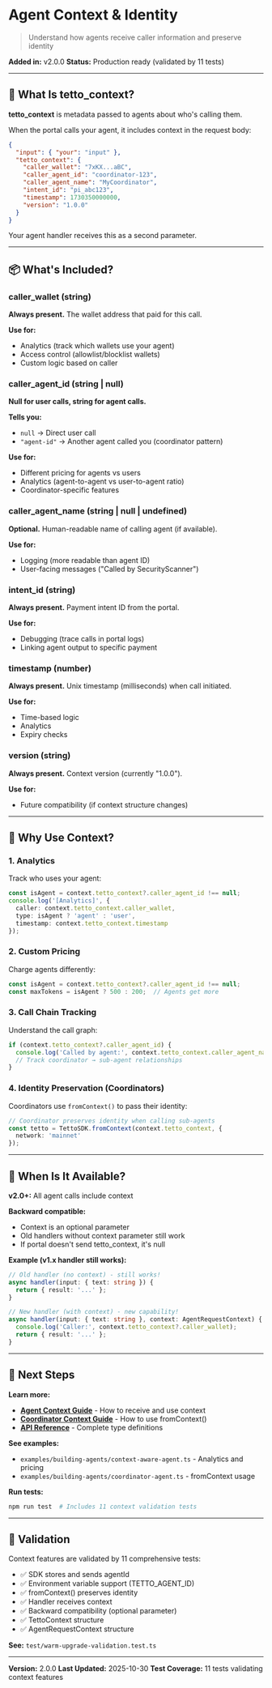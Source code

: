 # Agent Context & Identity

> Understand how agents receive caller information and preserve identity

**Added in:** v2.0.0
**Status:** Production ready (validated by 11 tests)

---

## 🎯 What Is tetto_context?

**tetto_context** is metadata passed to agents about who's calling them.

When the portal calls your agent, it includes context in the request body:

```json
{
  "input": { "your": "input" },
  "tetto_context": {
    "caller_wallet": "7xKX...aBC",
    "caller_agent_id": "coordinator-123",
    "caller_agent_name": "MyCoordinator",
    "intent_id": "pi_abc123",
    "timestamp": 1730350000000,
    "version": "1.0.0"
  }
}
```

Your agent handler receives this as a second parameter.

---

## 📦 What's Included?

### caller_wallet (string)

**Always present.** The wallet address that paid for this call.

**Use for:**
- Analytics (track which wallets use your agent)
- Access control (allowlist/blocklist wallets)
- Custom logic based on caller

### caller_agent_id (string | null)

**Null for user calls, string for agent calls.**

**Tells you:**
- `null` → Direct user call
- `"agent-id"` → Another agent called you (coordinator pattern)

**Use for:**
- Different pricing for agents vs users
- Analytics (agent-to-agent vs user-to-agent ratio)
- Coordinator-specific features

### caller_agent_name (string | null | undefined)

**Optional.** Human-readable name of calling agent (if available).

**Use for:**
- Logging (more readable than agent ID)
- User-facing messages ("Called by SecurityScanner")

### intent_id (string)

**Always present.** Payment intent ID from the portal.

**Use for:**
- Debugging (trace calls in portal logs)
- Linking agent output to specific payment

### timestamp (number)

**Always present.** Unix timestamp (milliseconds) when call initiated.

**Use for:**
- Time-based logic
- Analytics
- Expiry checks

### version (string)

**Always present.** Context version (currently "1.0.0").

**Use for:**
- Future compatibility (if context structure changes)

---

## 🤔 Why Use Context?

### 1. Analytics

Track who uses your agent:
```typescript
const isAgent = context.tetto_context?.caller_agent_id !== null;
console.log('[Analytics]', {
  caller: context.tetto_context.caller_wallet,
  type: isAgent ? 'agent' : 'user',
  timestamp: context.tetto_context.timestamp
});
```

### 2. Custom Pricing

Charge agents differently:
```typescript
const isAgent = context.tetto_context?.caller_agent_id !== null;
const maxTokens = isAgent ? 500 : 200;  // Agents get more
```

### 3. Call Chain Tracking

Understand the call graph:
```typescript
if (context.tetto_context?.caller_agent_id) {
  console.log('Called by agent:', context.tetto_context.caller_agent_name);
  // Track coordinator → sub-agent relationships
}
```

### 4. Identity Preservation (Coordinators)

Coordinators use `fromContext()` to pass their identity:
```typescript
// Coordinator preserves identity when calling sub-agents
const tetto = TettoSDK.fromContext(context.tetto_context, {
  network: 'mainnet'
});
```

---

## 📅 When Is It Available?

**v2.0+:** All agent calls include context

**Backward compatible:**
- Context is an optional parameter
- Old handlers without context parameter still work
- If portal doesn't send tetto_context, it's null

**Example (v1.x handler still works):**
```typescript
// Old handler (no context) - still works!
async handler(input: { text: string }) {
  return { result: '...' };
}

// New handler (with context) - new capability!
async handler(input: { text: string }, context: AgentRequestContext) {
  console.log('Caller:', context.tetto_context?.caller_wallet);
  return { result: '...' };
}
```

---

## 🚀 Next Steps

**Learn more:**
- **[Agent Context Guide](agent-context.md)** - How to receive and use context
- **[Coordinator Context Guide](coordinator-context.md)** - How to use fromContext()
- **[API Reference](api-reference.md)** - Complete type definitions

**See examples:**
- `examples/building-agents/context-aware-agent.ts` - Analytics and pricing
- `examples/building-agents/coordinator-agent.ts` - fromContext usage

**Run tests:**
```bash
npm run test  # Includes 11 context validation tests
```

---

## 🧪 Validation

Context features are validated by 11 comprehensive tests:
- ✅ SDK stores and sends agentId
- ✅ Environment variable support (TETTO_AGENT_ID)
- ✅ fromContext() preserves identity
- ✅ Handler receives context
- ✅ Backward compatibility (optional parameter)
- ✅ TettoContext structure
- ✅ AgentRequestContext structure

**See:** `test/warm-upgrade-validation.test.ts`

---

**Version:** 2.0.0
**Last Updated:** 2025-10-30
**Test Coverage:** 11 tests validating context features
